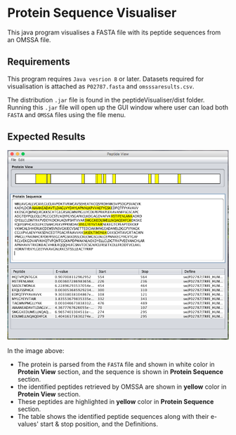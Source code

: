 # Protein Sequence Visualiser

This java program visualises a FASTA file with its peptide sequences from an OMSSA file.

## Requirements

This program requires `Java vesrion 8` or later.
Datasets required for visualisation is attached as `P02787.fasta` and `omsssaresults.csv`.

The distribution `.jar` file is found in the peptideVisualiser/dist folder. Running this `.jar` file will open up the GUI window where user can load both `FASTA` and `OMSSA` files using the file menu.


## Expected Results

![alt text](https://github.com/eerollapramod/Protein_Sequence_Visualiser/blob/master/peptide_viewer.png)

In the image above:
* The protein is parsed from the `FASTA` file and shown in white color in **Protein View** section, and the sequence is shown in **Protein Sequence** section.
* the identified peptides retrieved by OMSSA are shown in **yellow** color in **Protein View** section.
* These peptides are highlighted in **yellow** color in **Protein Sequence** section.
* The table shows the identified peptide sequences along with their e-values' start & stop position, and the Definitions.












 
